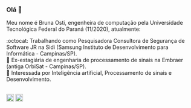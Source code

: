 ### Olá 👋

Meu nome é Bruna Osti, engenheira de computação pela Universidade Tecnológica Federal do Paraná (11/2020), atualmente:

:octocat: Trabalhando como Pesquisadora Consultora de Segurança de Software JR na Sidi (Samsung Instituto de Desenvolvimento para Informática - Campinas/SP). <br>
:briefcase:  Ex-estagiária de engenharia de processamento de sinais na Embraer (antiga OrbiSat - Campinas/SP). <br>
:telescope:  Interessada por Inteligência artificial, Processamento de sinais e Desenvolvimento. <br>
<br>

<a href = "https://www.linkedin.com/in/brunaosti19/"><img src="https://media.glassdoor.com/sqll/34865/linkedin-squarelogo-1559685522766.png" width=20 height=20></a> 
<a href = "https://www.kaggle.com/brunaostii"><img src= "https://storage.scolary.com/storage/file/public/71b68248-ba0a-4b26-b15f-0c77cdf341cd.svg" width=20 height=20></a>
